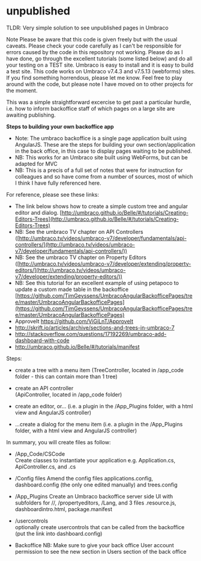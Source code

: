 # unpublished
TLDR: Very simple solution to see unpublished pages in Umbraco

Note
Please be aware that this code is given freely but with the usual caveats. 
Please check your code carefully as I can't be responsible for errors caused by the code in this repository not working.
Please do as I have done, go through the excellent tutorials (some listed below) and do all your testing on a TEST site.
Umbraco is easy to install and it is easy to build a test site.
This code works on Umbraco v7.4.3 and v7.5.13 (webforms) sites.
If you find something horrendous, please let me know. 
Feel free to play around with the code, but please note I have moved on to other projects for the moment.

This was a simple straightforward excercise to get past a particular hurdle, i.e. how to inform backoffice staff of which pages on a large site are awaiting publishing.

**Steps to building your own backoffice app**

- Note: The umbraco backoffice is a single page application built using AngularJS.
These are the steps for building your own section/application in the back office, in this case to display pages waiting to be published.
- NB: This works for an Umbraco site built using WebForms, but can be adapted for MVC
- NB: This is a precis of a full set of notes that were for instruction for colleagues and so have come from a number of sources, most of which I think I have fully referenced here. 

For reference, please see these links:
- The link below shows how to create a simple custom tree and angular editor and dialog.
[http://umbraco.github.io/Belle/#/tutorials/Creating-Editors-Trees](http://umbraco.github.io/Belle/#/tutorials/Creating-Editors-Trees)
- NB: See the umbraco TV chapter on API Controllers 
([http://umbraco.tv/videos/umbraco-v7/developer/fundamentals/api-controllers/](http://umbraco.tv/videos/umbraco-v7/developer/fundamentals/api-controllers/))
- NB: See the umbraco TV chapter on Property Editors 
([http://umbraco.tv/videos/umbraco-v7/developer/extending/property-editors/](http://umbraco.tv/videos/umbraco-v7/developer/extending/property-editors/))
- NB: See this tutorial for an excellent example of using petapoco to update a custom made table in the backoffice
[https://github.com/TimGeyssens/UmbracoAngularBackofficePages/tree/master/UmbracoAngularBackofficePages](https://github.com/TimGeyssens/UmbracoAngularBackofficePages/tree/master/UmbracoAngularBackofficePages) 
- ApproveIt
https://github.com/ViGiLnT/ApproveIt
- http://skrift.io/articles/archive/sections-and-trees-in-umbraco-7
- http://stackoverflow.com/questions/17192269/umbraco-add-dashboard-with-code
- http://umbraco.github.io/Belle/#/tutorials/manifest




Steps:
- create a tree with a menu item 
  (<myPlugin>TreeController, located in /app_code folder - this can contain more than 1 tree)

- create an API controller	
  (<myPlugin>ApiController, located in /app_code folder)

- create an editor, or...
  (i.e. a plugin in the /App_Plugins folder, with a html view and AngularJS controller)

- ...create a dialog for the menu item 
  (i.e. a plugin in the /App_Plugins folder, with a html view and AngularJS controller)

In summary, you will create files as follow:

* /App_Code/CSCode	
Create classes to instantiate your application 
e.g. <MyApp>Application.cs, <MyApp>ApiController.cs, and <MyApp>.cs

* /Config files
Amend the config files applications.config, dashboard.config (the only one edited manually) and trees.config

* /App_Plugins
Create an Umbraco backoffice server side UI with subfolders for /<MyApp>/<myAppTree>, /propertyeditors, /Lang, and 3 files <myApp>.resource.js, <myApp>dashboardintro.html, package.manifest

* /usercontrols		
optionally create usercontrols that can be called from the backoffice (put the link into dashboard.config)

* Backoffice
NB: Make sure to give your back office User account permission to see the new section in Users section of the back office
